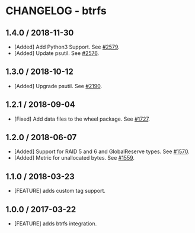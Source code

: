 # CHANGELOG - btrfs

## 1.4.0 / 2018-11-30

* [Added] Add Python3 Support. See [#2579](https://github.com/DataDog/integrations-core/pull/2579).
* [Added] Update psutil. See [#2576](https://github.com/DataDog/integrations-core/pull/2576).

## 1.3.0 / 2018-10-12

* [Added] Upgrade psutil. See [#2190](https://github.com/DataDog/integrations-core/pull/2190).

## 1.2.1 / 2018-09-04

* [Fixed] Add data files to the wheel package. See [#1727](https://github.com/DataDog/integrations-core/pull/1727).

## 1.2.0 / 2018-06-07

* [Added] Support for RAID 5 and 6 and GlobalReserve types. See [#1570](https://github.com/DataDog/integrations-core/pull/1570).
* [Added] Metric for unallocated bytes. See [#1559](https://github.com/DataDog/integrations-core/pull/1559).

## 1.1.0 / 2018-03-23

* [FEATURE] adds custom tag support.

## 1.0.0 / 2017-03-22

* [FEATURE] adds btrfs integration.
